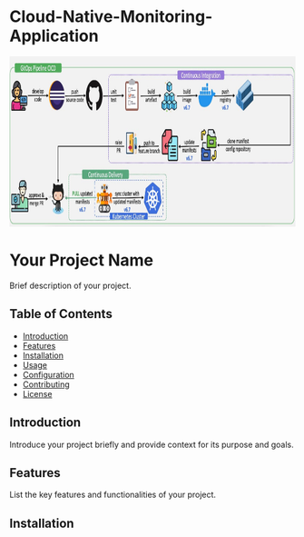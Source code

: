 # Cloud-Native-Monitoring-Application

<img src="https://github.com/vaibhavkapase1302/Cloud-Native-Monitoring-Application/blob/main/GitOps%20Architecture.jpg" width="800" height="300" alt="Example Image">

# Your Project Name

Brief description of your project.

## Table of Contents

- [Introduction](#introduction)
- [Features](#features)
- [Installation](#installation)
- [Usage](#usage)
- [Configuration](#configuration)
- [Contributing](#contributing)
- [License](#license)

## Introduction

Introduce your project briefly and provide context for its purpose and goals.

## Features

List the key features and functionalities of your project.

## Installation

